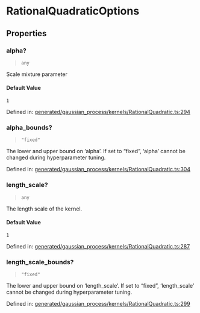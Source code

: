 # RationalQuadraticOptions

## Properties

### alpha?

> `any`

Scale mixture parameter

#### Default Value

`1`

Defined in:  [generated/gaussian\_process/kernels/RationalQuadratic.ts:294](https://github.com/transitive-bullshit/scikit-learn-ts/blob/b59c1ff/packages/sklearn/src/generated/gaussian_process/kernels/RationalQuadratic.ts#L294)

### alpha\_bounds?

> `"fixed"`

The lower and upper bound on ‘alpha’. If set to “fixed”, ‘alpha’ cannot be changed during hyperparameter tuning.

Defined in:  [generated/gaussian\_process/kernels/RationalQuadratic.ts:304](https://github.com/transitive-bullshit/scikit-learn-ts/blob/b59c1ff/packages/sklearn/src/generated/gaussian_process/kernels/RationalQuadratic.ts#L304)

### length\_scale?

> `any`

The length scale of the kernel.

#### Default Value

`1`

Defined in:  [generated/gaussian\_process/kernels/RationalQuadratic.ts:287](https://github.com/transitive-bullshit/scikit-learn-ts/blob/b59c1ff/packages/sklearn/src/generated/gaussian_process/kernels/RationalQuadratic.ts#L287)

### length\_scale\_bounds?

> `"fixed"`

The lower and upper bound on ‘length\_scale’. If set to “fixed”, ‘length\_scale’ cannot be changed during hyperparameter tuning.

Defined in:  [generated/gaussian\_process/kernels/RationalQuadratic.ts:299](https://github.com/transitive-bullshit/scikit-learn-ts/blob/b59c1ff/packages/sklearn/src/generated/gaussian_process/kernels/RationalQuadratic.ts#L299)
